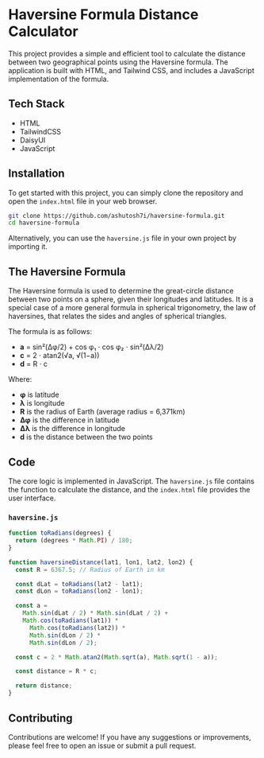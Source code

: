 # Haversine Formula Distance Calculator

This project provides a simple and efficient tool to calculate the distance between two geographical points using the Haversine formula. The application is built with HTML, and Tailwind CSS, and includes a JavaScript implementation of the formula.

## Tech Stack

- HTML
- TailwindCSS
- DaisyUI
- JavaScript

## Installation

To get started with this project, you can simply clone the repository and open the `index.html` file in your web browser.

```bash
git clone https://github.com/ashutosh7i/haversine-formula.git
cd haversine-formula
```

Alternatively, you can use the `haversine.js` file in your own project by importing it.

## The Haversine Formula

The Haversine formula is used to determine the great-circle distance between two points on a sphere, given their longitudes and latitudes. It is a special case of a more general formula in spherical trigonometry, the law of haversines, that relates the sides and angles of spherical triangles.

The formula is as follows:

- **a** = sin²(Δφ/2) + cos φ₁ ⋅ cos φ₂ ⋅ sin²(Δλ/2)
- **c** = 2 ⋅ atan2(√a, √(1−a))
- **d** = R ⋅ c

Where:

- **φ** is latitude
- **λ** is longitude
- **R** is the radius of Earth (average radius = 6,371km)
- **Δφ** is the difference in latitude
- **Δλ** is the difference in longitude
- **d** is the distance between the two points

## Code

The core logic is implemented in JavaScript. The `haversine.js` file contains the function to calculate the distance, and the `index.html` file provides the user interface.

### `haversine.js`

```javascript
function toRadians(degrees) {
  return (degrees * Math.PI) / 180;
}

function haversineDistance(lat1, lon1, lat2, lon2) {
  const R = 6367.5; // Radius of Earth in km

  const dLat = toRadians(lat2 - lat1);
  const dLon = toRadians(lon2 - lon1);

  const a =
    Math.sin(dLat / 2) * Math.sin(dLat / 2) +
    Math.cos(toRadians(lat1)) *
      Math.cos(toRadians(lat2)) *
      Math.sin(dLon / 2) *
      Math.sin(dLon / 2);

  const c = 2 * Math.atan2(Math.sqrt(a), Math.sqrt(1 - a));

  const distance = R * c;

  return distance;
}
```

## Contributing

Contributions are welcome! If you have any suggestions or improvements, please feel free to open an issue or submit a pull request.
